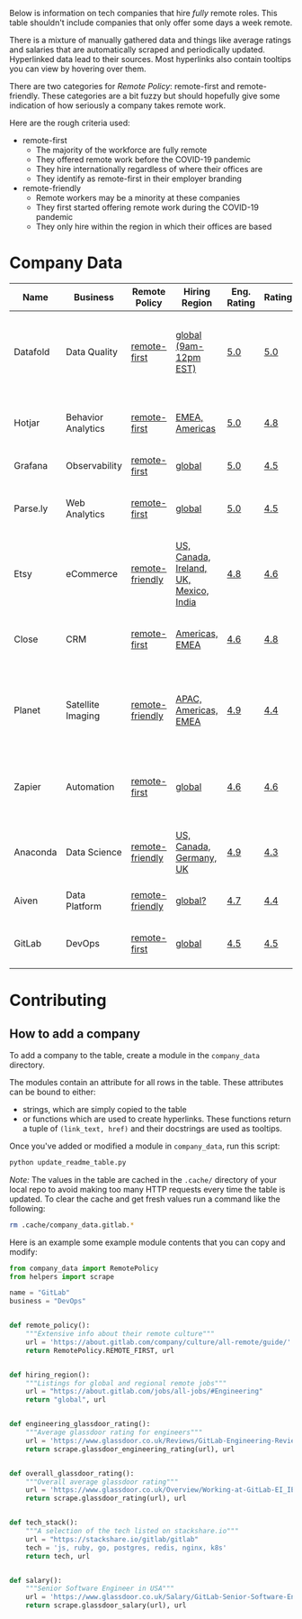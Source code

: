 Below is information on tech companies that hire _fully_ remote roles.
This table shouldn't include companies that only offer some days a week
remote.

There is a mixture of manually gathered data and things like average ratings
and salaries that are automatically scraped and periodically updated.
Hyperlinked data lead to their sources. Most hyperlinks also contain
tooltips you can view by hovering over them.

There are two categories for _Remote Policy_: remote-first and remote-friendly.
These categories are a bit fuzzy but should hopefully give some indication
of how seriously a company takes remote work.

Here are the rough criteria used:

* remote-first
    * The majority of the workforce are fully remote
    * They offered remote work before the COVID-19 pandemic
    * They hire internationally regardless of where their offices are
    * They identify as remote-first in their employer branding
* remote-friendly
    * Remote workers may be a minority at these companies
    * They first started offering remote work during the COVID-19 pandemic
    * They only hire within the region in which their offices are based

<!--- START TABLE --->

# Company Data
|  Name  |     Business     |                                                                                             Remote Policy                                                                                             |                                                                      Hiring Region                                                                      |                                                                                                                 Eng. Rating                                                                                                                 |                                                           Rating                                                            |                                                                                                 Tech                                                                                                 |                                                                                    Eng. Pay                                                                                     |
|--------|------------------|-------------------------------------------------------------------------------------------------------------------------------------------------------------------------------------------------------|---------------------------------------------------------------------------------------------------------------------------------------------------------|---------------------------------------------------------------------------------------------------------------------------------------------------------------------------------------------------------------------------------------------|-----------------------------------------------------------------------------------------------------------------------------|------------------------------------------------------------------------------------------------------------------------------------------------------------------------------------------------------|---------------------------------------------------------------------------------------------------------------------------------------------------------------------------------|
|Datafold|Data Quality      |[remote-first](https://www.datafold.com/careers "Their career page, which says that the're remote-first")                                                                                              |[global (9am-12pm EST)](https://www.datafold.com/careers "Listings for global remote jobs with American core hours")                                     |[5.0](https://www.glassdoor.co.uk/Reviews/Datafold-Engineering-Reviews-EI_IE3990562.0,8_DEPT1007.htm?filter.iso3Language=eng "Average glassdoor rating for engineers")                                                                       |[5.0](https://www.glassdoor.co.uk/Overview/Working-at-Datafold-EI_IE3990562.11,19.htm "Overall average glassdoor rating")    |[python, fastapi, postgres, neo4j, typescript, react, graphql](https://www.datafold.com/careers?ashby_jid=de4a3572-bde6-4c75-920e-02f769f70281 "Tech mentioned in Backend Software Engineer job spec")|[unknown](https://www.levels.fyi/companies/datafold/salaries/software-engineer "Median Software Engineer salary")                                                                |
|Hotjar  |Behavior Analytics|[remote-first](https://www.hotjar.com/blog/tips-on-remote-working/ "Blog post about remote work")                                                                                                      |[EMEA, Americas](https://boards.eu.greenhouse.io/hotjar "Listings for regional remote jobs")                                                             |[5.0](https://www.glassdoor.co.uk/Reviews/Hotjar-Engineering-Reviews-EI_IE1494810.0,6_DEPT1007.htm?filter.iso3Language=eng&filter.employmentStatus=REGULAR&filter.employmentStatus=PART_TIME "Average glassdoor rating for engineers")       |[4.8](https://www.glassdoor.co.uk/Overview/Working-at-Hotjar-EI_IE1494810.11,17.htm "Overall average glassdoor rating")      |[python, flask, elasticsearch, postgresql, kubernetes, kafka, aws](https://boards.eu.greenhouse.io/hotjar/jobs/4068204101 "Tech mentioned on a Senior Software Engineer job spec")                    |[€80,000 - €105,000](https://www.levels.fyi/companies/grafana/salaries/software-engineer "Salary range mentioned on a Senior Software Engineer job spec (Remote: EMEA)")         |
|Grafana |Observability     |[remote-first](https://grafana.com/blog/2022/01/28/inside-grafana-labs-learn-about-our-remote-first-culture-and-meet-our-teams-at-our-virtual-open-house/ "Blog post about their remote-first culture")|[global](https://grafana.com/about/careers/open-positions/ "Listings for global and regional remote jobs")                                               |[5.0](https://www.glassdoor.co.uk/Reviews/Grafana-Labs-Engineering-Reviews-EI_IE2300269.0,12_DEPT1007.htm?filter.iso3Language=eng&filter.employmentStatus=REGULAR&filter.employmentStatus=PART_TIME "Average glassdoor rating for engineers")|[4.5](https://www.glassdoor.co.uk/Overview/Working-at-Grafana-Labs-EI_IE2300269.11,23.htm "Overall average glassdoor rating")|[go, typescript](https://github.com/orgs/grafana/repositories "Main languages from their open source repos")                                                                                          |[$150K](https://www.levels.fyi/companies/grafana/salaries/software-engineer "Senior Software Engineer")                                                                          |
|Parse.ly|Web Analytics     |[remote-first](https://blog.parse.ly/the-how-and-why-of-parse-lys-fully-distributed-team/ "A blog post discussing their fully remote product team")                                                    |[global](https://www.parse.ly/careers/ "Listings for global remote jobs")                                                                                |[5.0](https://www.glassdoor.co.uk/Reviews/Parse-ly-Engineering-Reviews-EI_IE1197400.0,8_DEPT1007.htm?filter.iso3Language=eng&filter.employmentStatus=REGULAR&filter.employmentStatus=PART_TIME "Average glassdoor rating for engineers")     |[4.5](https://www.glassdoor.co.uk/Overview/Working-at-Parse-ly-EI_IE1197400.11,19.htm "Overall average glassdoor rating")    |[js, php, go, docker, wordpress, elasticsearch, graphql](https://www.parse.ly/careers/senior-software-engineer-vip-platform "Tech taken from Senior Software Engineer job spec")                      |[$177,755](https://www.glassdoor.com/Salary/Parse-ly-Senior-Software-Engineer-Salaries-E1197400_D_KO9,33.htm "Senior Software Engineer")                                         |
|Etsy    |eCommerce         |[remote-friendly](https://careers.etsy.com/global/en/how-and-where-we-work "One of their career pages which lists several fully-remote regions")                                                       |[US, Canada, Ireland, UK, Mexico, India](https://careers.etsy.com/global/en/how-and-where-we-work "Remote locations listed on one of their career pages")|[4.8](https://www.glassdoor.co.uk/Reviews/Etsy-Engineering-Reviews-EI_IE42751.0,4_DEPT1007.htm?filter.iso3Language=eng&filter.employmentStatus=REGULAR&filter.employmentStatus=PART_TIME "Average glassdoor rating for engineers")           |[4.6](https://www.glassdoor.co.uk/Overview/Working-at-Etsy-EI_IE42751.11,15.htm "Overall average glassdoor rating")          |[javascript, python, react, aws, jenkins](https://stackshare.io/etsy/etsy "A selection of tech from stackshare.io")                                                                                   |[$102,923 - $202,361](https://www.glassdoor.com/Salary/Etsy-Senior-Software-Engineer-Salaries-E42751_D_KO5,29.htm "Senior Software Engineer")                                    |
|Close   |CRM               |[remote-first](https://blog.close.com/remote-team-culture/ "BLog post about their remote culture")                                                                                                     |[Americas, EMEA](https://www.close.com/careers "https://www.close.com/careers")                                                                          |[4.6](https://www.glassdoor.co.uk/Reviews/Close-Engineering-Reviews-EI_IE1155591.0,5_DEPT1007.htm?filter.iso3Language=eng&filter.employmentStatus=REGULAR&filter.employmentStatus=PART_TIME "Average glassdoor rating for engineers")        |[4.8](https://www.glassdoor.co.uk/Overview/Working-at-Close-EI_IE1155591.11,16.htm "Overall average glassdoor rating")       |[python, flask, js, react, lua, postgres, redis, aws, k8s](https://stackshare.io/close-crm/close "A selection of tech from stackshare.io")                                                            |[$176,170](https://www.glassdoor.com/Salary/Close-Senior-Software-Engineer-Salaries-E1155591_D_KO6,30.htm "Senior Software Engineer based in USA")                               |
|Planet  |Satellite Imaging |[remote-friendly](https://www.planet.com/pulse/making-space-for-everyone-how-planet-is-building-a-global-workforce/ "Article about their remote hiring")                                               |[APAC, Americas, EMEA](https://www.planet.com/company/careers/ "Listings for regional remote jobs")                                                      |[4.9](https://www.glassdoor.co.uk/Reviews/Planet-Engineering-Reviews-EI_IE827495.0,6_DEPT1007.htm?filter.iso3Language=eng&filter.employmentStatus=REGULAR&filter.employmentStatus=PART_TIME "Average glassdoor rating for engineers")        |[4.4](https://www.glassdoor.co.uk/Overview/Working-at-Planet-EI_IE827495.11,17.htm "Overall average glassdoor rating")       |[js, python, go, c++, c, postgres, mysql, nginx,  ansible, terraform, k8s](https://himalayas.app/companies/planet/tech-stack "A selection of the tech listed on himalayas.app")                       |[$160K](https://www.levels.fyi/companies/planet/salaries/software-engineer "L4 Software Engineer in USA")                                                                        |
|Zapier  |Automation        |[remote-first](https://zapier.com/blog/why-work-remotely/ "Blog post about their fully-remote origins")                                                                                                |[global](https://aiven.io/careers/job "Listings for global and regional remote jobs")                                                                    |[4.6](https://www.glassdoor.co.uk/Reviews/Zapier-Engineering-Reviews-EI_IE1196705.0,6_DEPT1007.htm?filter.iso3Language=eng&filter.employmentStatus=REGULAR&filter.employmentStatus=PART_TIME "Average glassdoor rating for engineers")       |[4.6](https://www.glassdoor.co.uk/Overview/Working-at-Zapier-EI_IE1196705.11,17.htm "Overall average glassdoor rating")      |[python, javascript, django, postgres, redis, aws lambda](https://stackshare.io/zapier/zapier "A selection of tech from stackshare.io")                                                               |[$93,579 - $201,006](https://www.glassdoor.com/Salary/Zapier-Software-Engineer-Salaries-E1196705_D_KO7,24.htm "Senior Software Engineer based in UK")                            |
|Anaconda|Data Science      |[remote-friendly](https://www.anaconda.com/careers "Their career page, which lists remote jobs")                                                                                                       |[US, Canada, Germany, UK](https://www.anaconda.com/careers#jobs "Listings for regional remote jobs")                                                     |[4.9](https://www.glassdoor.co.uk/Reviews/Anaconda-Engineering-Reviews-EI_IE983617.0,8_DEPT1007.htm?filter.iso3Language=eng&filter.employmentStatus=REGULAR&filter.employmentStatus=PART_TIME "Average glassdoor rating for engineers")      |[4.3](https://www.glassdoor.co.uk/Overview/Working-at-Anaconda-EI_IE983617.11,19.htm "Overall average glassdoor rating")     |[python, javascript, mongodb, docker, k8s, fastapi](https://boards.greenhouse.io/anaconda/jobs/4260312 "Tech taken from Senior Full Stack Software Engineer job spec")                                |[$167K](https://www.levels.fyi/companies/anaconda/salaries/software-engineer "Median Software Engineer salary")                                                                  |
|Aiven   |Data Platform     |[remote-friendly](https://aiven.io/careers "Their career page, which mentions working from anywhere")                                                                                                  |[global?](https://aiven.io/careers/job "Listings for (possibly) global and regional remote jobs")                                                        |[4.7](https://www.glassdoor.co.uk/Reviews/Aiven-Engineering-Reviews-EI_IE2610934.0,5_DEPT1007.htm?filter.iso3Language=eng&filter.employmentStatus=REGULAR&filter.employmentStatus=PART_TIME "Average glassdoor rating for engineers")        |[4.4](https://www.glassdoor.co.uk/Overview/Working-at-Aiven-EI_IE2610934.11,16.htm "Overall average glassdoor rating")       |[python, go, java](https://github.com/orgs/aiven/repositories "Main languages from their open source repos")                                                                                          |[£93,590 - £101,139](https://www.glassdoor.co.uk/Salary/Aiven-Senior-Software-Engineer-Salaries-E2610934_D_KO6,30.htm "Senior Software Engineer based in UK")                    |
|GitLab  |DevOps            |[remote-first](https://about.gitlab.com/company/culture/all-remote/guide/ "Extensive info about their remote culture")                                                                                 |[global](https://about.gitlab.com/jobs/all-jobs/#Engineering "Listings for global and regional remote jobs")                                             |[4.5](https://www.glassdoor.co.uk/Reviews/GitLab-Engineering-Reviews-EI_IE1296544.0,6_DEPT1007.htm "Average glassdoor rating for engineers")                                                                                                 |[4.5](https://www.glassdoor.co.uk/Overview/Working-at-GitLab-EI_IE1296544.11,17.htm "Overall average glassdoor rating")      |[js, ruby, go, postgres, redis, nginx, k8s](https://stackshare.io/gitlab/gitlab "A selection of the tech listed on stackshare.io")                                                                    |[$118,684 - $157,000](https://www.glassdoor.co.uk/Salary/GitLab-Senior-Software-Engineer-US-Salaries-EJI_IE1296544.0,6_KO7,31_IL.32,34_IN1.htm "Senior Software Engineer in USA")|


<!--- END TABLE --->

# Contributing
## How to add a company
To add a company to the table, create a module in the `company_data` directory.

The modules contain an attribute for all rows in the table. These attributes can be
bound to either:
- strings, which are simply copied to the table
- or functions which are used to create hyperlinks.
  These functions return a tuple of `(link_text, href)`
  and their docstrings are used as tooltips.

Once you've added or modified a module in `company_data`, run this script:
```sh
python update_readme_table.py
```

*Note:* The values in the table are cached in the `.cache/` directory of
your local repo to avoid making too many HTTP requests every time the table is updated.
To clear the cache and get fresh values run a command like the following:
```sh
rm .cache/company_data.gitlab.*
```

Here is an example some example module contents that you can copy
and modify:

```python
from company_data import RemotePolicy
from helpers import scrape

name = "GitLab"
business = "DevOps"


def remote_policy():
    """Extensive info about their remote culture"""
    url = 'https://about.gitlab.com/company/culture/all-remote/guide/'
    return RemotePolicy.REMOTE_FIRST, url


def hiring_region():
    """Listings for global and regional remote jobs"""
    url = "https://about.gitlab.com/jobs/all-jobs/#Engineering"
    return "global", url


def engineering_glassdoor_rating():
    """Average glassdoor rating for engineers"""
    url = 'https://www.glassdoor.co.uk/Reviews/GitLab-Engineering-Reviews-EI_IE1296544.0,6_DEPT1007.htm'
    return scrape.glassdoor_engineering_rating(url), url


def overall_glassdoor_rating():
    """Overall average glassdoor rating"""
    url = 'https://www.glassdoor.co.uk/Overview/Working-at-GitLab-EI_IE1296544.11,17.htm'
    return scrape.glassdoor_rating(url), url


def tech_stack():
    """A selection of the tech listed on stackshare.io"""
    url = "https://stackshare.io/gitlab/gitlab"
    tech = 'js, ruby, go, postgres, redis, nginx, k8s'
    return tech, url


def salary():
    """Senior Software Engineer in USA"""
    url = 'https://www.glassdoor.co.uk/Salary/GitLab-Senior-Software-Engineer-US-Salaries-EJI_IE1296544.0,6_KO7,31_IL.32,34_IN1.htm'
    return scrape.glassdoor_salary(url), url
```

